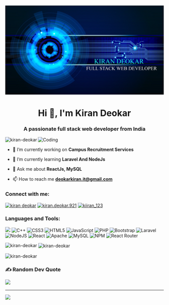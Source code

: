 ![logo](https://github.com/Kiran-Deokar/Kiran-Deokar/blob/main/Technology-Image-HD.jpg)
<h1 align="center">Hi 👋, I'm Kiran Deokar</h1>
<h3 align="center">A passionate full stack web developer from India</h3>
<img align="right" alt="Coding" width="400px" src="https://i.pinimg.com/originals/54/e3/7d/54e37d8074ebcde1d96c77d7b2a7f310.gif" />
<p align="left"> <img src="https://komarev.com/ghpvc/?username=kiran-deokar&label=Profile%20views&color=0e75b6&style=flat" alt="kiran-deokar" /> </p>

- 🔭 I’m currently working on **Campus Recruitment Services**

- 🌱 I’m currently learning **Laravel And NodeJs**

- 💬 Ask me about **ReactJs, MySQL**

- 📫 How to reach me **deokarkiran.it@gmail.com**

<h3 align="left">Connect with me:</h3>
<p align="left">
<a href="https://linkedin.com/in/kiran deokar" target="blank"><img align="center" src="https://raw.githubusercontent.com/rahuldkjain/github-profile-readme-generator/master/src/images/icons/Social/linked-in-alt.svg" alt="kiran deokar" height="30" width="40" /></a>
<a href="https://fb.com/kiran.deokar.921" target="blank"><img align="center" src="https://raw.githubusercontent.com/rahuldkjain/github-profile-readme-generator/master/src/images/icons/Social/facebook.svg" alt="kiran.deokar.921" height="30" width="40" /></a>
<a href="https://instagram.com/kiiran_123" target="blank"><img align="center" src="https://raw.githubusercontent.com/rahuldkjain/github-profile-readme-generator/master/src/images/icons/Social/instagram.svg" alt="kiiran_123" height="30" width="40" /></a>
</p>

<h3 align="left">Languages and Tools:</h3>

<img src="https://img.shields.io/badge/c-%2300599C.svg?style=for-the-badge&logo=c&logoColor=white" /> ![C++](https://img.shields.io/badge/c++-%2300599C.svg?style=for-the-badge&logo=c%2B%2B&logoColor=white) ![CSS3](https://img.shields.io/badge/css3-%231572B6.svg?style=for-the-badge&logo=css3&logoColor=white) ![HTML5](https://img.shields.io/badge/html5-%23E34F26.svg?style=for-the-badge&logo=html5&logoColor=white) ![JavaScript](https://img.shields.io/badge/javascript-%23323330.svg?style=for-the-badge&logo=javascript&logoColor=%23F7DF1E) ![PHP](https://img.shields.io/badge/php-%23777BB4.svg?style=for-the-badge&logo=php&logoColor=white) ![Bootstrap](https://img.shields.io/badge/bootstrap-%23563D7C.svg?style=for-the-badge&logo=bootstrap&logoColor=white) ![Laravel](https://img.shields.io/badge/laravel-%23FF2D20.svg?style=for-the-badge&logo=laravel&logoColor=white) ![NodeJS](https://img.shields.io/badge/node.js-6DA55F?style=for-the-badge&logo=node.js&logoColor=white) ![React](https://img.shields.io/badge/react-%2320232a.svg?style=for-the-badge&logo=react&logoColor=%2361DAFB) ![Apache](https://img.shields.io/badge/apache-%23D42029.svg?style=for-the-badge&logo=apache&logoColor=white) ![MySQL](https://img.shields.io/badge/mysql-%2300f.svg?style=for-the-badge&logo=mysql&logoColor=white) ![NPM](https://img.shields.io/badge/NPM-%23000000.svg?style=for-the-badge&logo=npm&logoColor=white) ![React Router](https://img.shields.io/badge/React_Router-CA4245?style=for-the-badge&logo=react-router&logoColor=white)

<p><img align="left" src="https://github-readme-stats.vercel.app/api/top-langs?username=kiran-deokar&show_icons=true&locale=en&layout=compact" alt="kiran-deokar" /></p>

<p>&nbsp;<img align="center" src="https://github-readme-stats.vercel.app/api?username=kiran-deokar&show_icons=true&locale=en" alt="kiran-deokar" /></p>

<p><img align="center" src="https://github-readme-streak-stats.herokuapp.com/?user=kiran-deokar&" alt="kiran-deokar" /></p>

### ✍️ Random Dev Quote
![](https://quotes-github-readme.vercel.app/api?type=horizontal&theme=radical)

---
[![](https://visitcount.itsvg.in/api?id=Kiran-Deokar&icon=0&color=0)](https://visitcount.itsvg.in)
